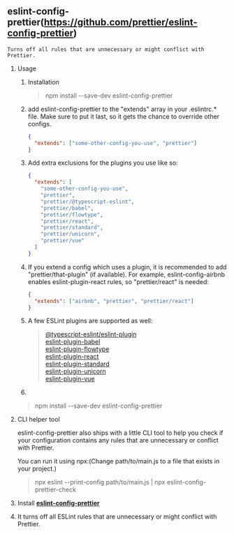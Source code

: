 ## eslint-config-prettier(https://github.com/prettier/eslint-config-prettier)

    Turns off all rules that are unnecessary or might conflict with Prettier.

1. Usage

   1. Installation

      > npm install --save-dev eslint-config-prettier

   2. add eslint-config-prettier to the "extends" array in your .eslintrc.\* file. Make sure to put it last, so it gets the chance to override other configs.

      ```json
      {
        "extends": ["some-other-config-you-use", "prettier"]
      }
      ```

   3. Add extra exclusions for the plugins you use like so:
      ```json
      {
        "extends": [
          "some-other-config-you-use",
          "prettier",
          "prettier/@typescript-eslint",
          "prettier/babel",
          "prettier/flowtype",
          "prettier/react",
          "prettier/standard",
          "prettier/unicorn",
          "prettier/vue"
        ]
      }
      ```
   4. If you extend a config which uses a plugin, it is recommended to add "prettier/that-plugin" (if available). For example, eslint-config-airbnb enables eslint-plugin-react rules, so "prettier/react" is needed:
      ```json
      {
        "extends": ["airbnb", "prettier", "prettier/react"]
      }
      ```
   5. A few ESLint plugins are supported as well:
      > [@typescript-eslint/eslint-plugin](https://github.com/typescript-eslint/typescript-eslint)  
      > [eslint-plugin-babel](https://github.com/babel/eslint-plugin-babel)  
      > [eslint-plugin-flowtype](https://github.com/gajus/eslint-plugin-flowtype)  
      > [eslint-plugin-react](https://github.com/yannickcr/eslint-plugin-react)  
      > [eslint-plugin-standard](https://github.com/xjamundx/eslint-plugin-standard)  
      > [eslint-plugin-unicorn](https://github.com/sindresorhus/eslint-plugin-unicorn)  
      > [eslint-plugin-vue](https://github.com/vuejs/eslint-plugin-vue)
   6.

   > npm install --save-dev eslint-config-prettier

2. CLI helper tool

   eslint-config-prettier also ships with a little CLI tool to help you check if your configuration contains any rules that are unnecessary or conflict with Prettier.

   You can run it using npx:(Change path/to/main.js to a file that exists in your project.)

   > npx eslint --print-config path/to/main.js | npx eslint-config-prettier-check

3. Install [**eslint-config-prettier**](https://github.com/prettier/eslint-config-prettier#installation)
4. It turns off all ESLint rules that are unnecessary or might conflict with Prettier.
